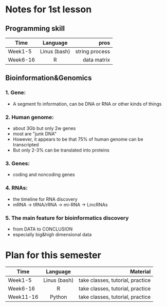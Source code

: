 # Notes for 1st lesson

## Programming skill
| Time          | Language      | pros           | 
| ------------- |:-------------:| --------------:|
| Week1-5       | Linus (bash)  | string process |
| Week6-16      | R             | data matrix    |

## Bioinformation&Genomics
### 1. Gene:
   * A segment fo information, can be DNA or RNA or other kinds of things
### 2. Human genome:
   * about 3Gb but only 2w genes
   * most are "junk DNA"
   * However, it appears to be that 75% of human genome can be transcripted
   * But only 2-3% can be translated into proteins
### 3. Genes:
   * coding and noncoding genes
### 4. RNAs:
   * the timeline for RNA discovery
   * mRNA -> tRNA/rRNA -> mi-RNA -> LincRNAs
### 5. The main feature for bioinformatics discovery
   * from DATA to CONCLUSION
   * especially big&high dimensional data

# Plan for this semester
| Time          | Language      | Material                         | 
| ------------- |:-------------:| --------------------------------:|
| Week1-5       | Linus (bash)  | take classes, tutorial, practice |
| Week6-16      | R             | take classes, tutorial, practice |
| Week11-16     | Python        | take classes, tutorial, practice |

